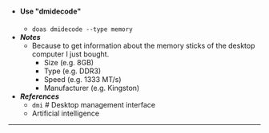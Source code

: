 - #### Use "dmidecode"
    - `doas dmidecode --type memory`
- ***Notes***
    - Because to get information about the memory sticks of the desktop computer I just bought.
        - Size (e.g. 8GB)
        - Type (e.g. DDR3)
        - Speed (e.g. 1333 MT/s)
        - Manufacturer (e.g. Kingston)
- ***References***
    - `dmi` # Desktop management interface
    - Artificial intelligence
- ---
